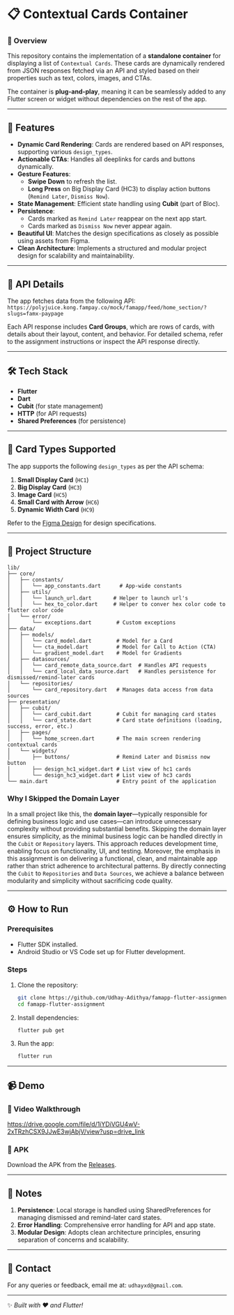 
# 📋 Contextual Cards Container  

### 🎯 **Overview**  
This repository contains the implementation of a **standalone container** for displaying a list of `Contextual Cards`. These cards are dynamically rendered from JSON responses fetched via an API and styled based on their properties such as text, colors, images, and CTAs.

The container is **plug-and-play**, meaning it can be seamlessly added to any Flutter screen or widget without dependencies on the rest of the app.

---

## 🚀 Features  

- **Dynamic Card Rendering**: Cards are rendered based on API responses, supporting various `design_types`.  
- **Actionable CTAs**: Handles all deeplinks for cards and buttons dynamically.  
- **Gesture Features**:
  - **Swipe Down** to refresh the list.  
  - **Long Press** on Big Display Card (HC3) to display action buttons (`Remind Later`, `Dismiss Now`).  
- **State Management**: Efficient state handling using **Cubit** (part of Bloc).  
- **Persistence**:
  - Cards marked as `Remind Later` reappear on the next app start.  
  - Cards marked as `Dismiss Now` never appear again.  
- **Beautiful UI**: Matches the design specifications as closely as possible using assets from Figma.  
- **Clean Architecture**: Implements a structured and modular project design for scalability and maintainability.

---

## 📡 API Details  

The app fetches data from the following API:  
`https://polyjuice.kong.fampay.co/mock/famapp/feed/home_section/?slugs=famx-paypage`  

Each API response includes **Card Groups**, which are rows of cards, with details about their layout, content, and behavior. For detailed schema, refer to the assignment instructions or inspect the API response directly.

---

## 🛠️ Tech Stack  

- **Flutter**  
- **Dart**  
- **Cubit** (for state management)  
- **HTTP** (for API requests)  
- **Shared Preferences** (for persistence)  

---

## 🎨 Card Types Supported  

The app supports the following `design_types` as per the API schema:  
1. **Small Display Card** (`HC1`)  
2. **Big Display Card** (`HC3`)  
3. **Image Card** (`HC5`)  
4. **Small Card with Arrow** (`HC6`)  
5. **Dynamic Width Card** (`HC9`)  

Refer to the [Figma Design](https://www.figma.com/file/AvK2BRGwMTv4kQab5ymJ0K/AAL3-Android-assignment-Design-Specs) for design specifications.

---

## 📂 Project Structure  

```plaintext
lib/
├── core/
│   ├── constants/
│   │   └── app_constants.dart      # App-wide constants
│   ├── utils/
│   │   └── launch_url.dart       # Helper to launch url's
│   │   └── hex_to_color.dart     # Helper to conver hex color code to flutter color code
│   └── error/
│       └── exceptions.dart        # Custom exceptions
├── data/
│   ├── models/
│   │   └── card_model.dart        # Model for a Card
│   │   └── cta_model.dart         # Model for Call to Action (CTA)
│   │   └── gradient_model.dart    # Model for Gradients
│   ├── datasources/
│   │   └── card_remote_data_source.dart  # Handles API requests
│   │   └── card_local_data_source.dart   # Handles persistence for dismissed/remind-later cards
│   └── repositories/
│       └── card_repository.dart   # Manages data access from data sources
├── presentation/
│   ├── cubit/
│   │   └── card_cubit.dart        # Cubit for managing card states
│   │   └── card_state.dart        # Card state definitions (loading, success, error, etc.)
│   ├── pages/
│   │   └── home_screen.dart       # The main screen rendering contextual cards
│   └── widgets/
│       ├── buttons/               # Remind Later and Dismiss now button
│       ├── design_hc1_widget.dart # List view of hc1 cards
│       └── design_hc3_widget.dart # List view of hc3 cards
└── main.dart                      # Entry point of the application
```

### Why I Skipped the Domain Layer

In a small project like this, the **domain layer**—typically responsible for defining business logic and use cases—can introduce unnecessary complexity without providing substantial benefits. Skipping the domain layer ensures simplicity, as the minimal business logic can be handled directly in the `Cubit` or `Repository` layers. This approach reduces development time, enabling focus on functionality, UI, and testing. Moreover, the emphasis in this assignment is on delivering a functional, clean, and maintainable app rather than strict adherence to architectural patterns. By directly connecting the `Cubit` to `Repositories` and `Data Sources`, we achieve a balance between modularity and simplicity without sacrificing code quality.


---

## ⚙️ How to Run  

### Prerequisites  
- Flutter SDK installed.  
- Android Studio or VS Code set up for Flutter development.  

### Steps  

1. Clone the repository:  
   ```bash
   git clone https://github.com/Udhay-Adithya/famapp-flutter-assignment.git
   cd famapp-flutter-assignment
   ```

2. Install dependencies:  
   ```bash
   flutter pub get
   ```

3. Run the app:  
   ```bash
   flutter run
   ```

---

## 📹 Demo  

### 🎥 Video Walkthrough  

https://drive.google.com/file/d/1iYDiVGU4wV-2xTRzhCSX9JJwE3wjAbjV/view?usp=drive_link 

### 📱 APK  

Download the APK from the [Releases](https://github.com/Udhay-Adithya/famapp-flutter-assignment/releases).

---

## 📝 Notes  

1. **Persistence**: Local storage is handled using SharedPreferences for managing dismissed and remind-later card states.  
2. **Error Handling**: Comprehensive error handling for API and app state.  
3. **Modular Design**: Adopts clean architecture principles, ensuring separation of concerns and scalability.  

---

## 💌 Contact  

For any queries or feedback, email me at: `udhayxd@gmail.com`.  

---

✨ *Built with ❤️ and Flutter!*  